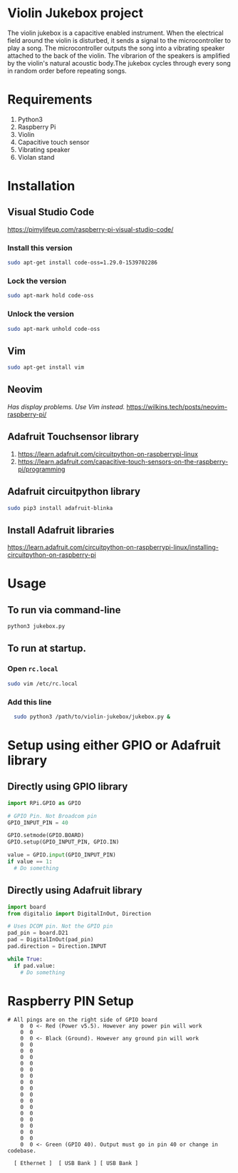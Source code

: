 # Violin Jukebox project
The violin jukebox is a capacitive enabled instrument. When the electrical field around the violin is disturbed, it sends a signal to the microcontroller to play a song. The microcontroller outputs the song into a vibrating speaker attached to the back of the violin. The vibrarion of the speakers is amplified by the violin's natural acoustic body.The jukebox cycles through every song in random order before repeating songs.


# Requirements
1. Python3
1. Raspberry Pi
1. Violin
1. Capacitive touch sensor
1. Vibrating speaker
1. Violan stand

# Installation
## Visual Studio Code
https://pimylifeup.com/raspberry-pi-visual-studio-code/

### Install this version
```sh
sudo apt-get install code-oss=1.29.0-1539702286
```

### Lock the version
```sh
sudo apt-mark hold code-oss
```

### Unlock the version
```sh
sudo apt-mark unhold code-oss
```

## Vim
```sh
sudo apt-get install vim
```

## Neovim
_Has display problems. Use Vim instead._
https://wilkins.tech/posts/neovim-raspberry-pi/

## Adafruit Touchsensor library
1. https://learn.adafruit.com/circuitpython-on-raspberrypi-linux
1. https://learn.adafruit.com/capacitive-touch-sensors-on-the-raspberry-pi/programming

## Adafruit circuitpython library
```sh
sudo pip3 install adafruit-blinka
```

## Install Adafruit libraries
https://learn.adafruit.com/circuitpython-on-raspberrypi-linux/installing-circuitpython-on-raspberry-pi


# Usage
## To run via command-line
```sh
python3 jukebox.py
```

## To run at startup.

### Open `rc.local`
```sh
sudo vim /etc/rc.local
```

### Add this line
```sh
  sudo python3 /path/to/violin-jukebox/jukebox.py &
```

# Setup using either GPIO or Adafruit library

## Directly using GPIO library
```py
import RPi.GPIO as GPIO

# GPIO Pin. Not Broadcom pin
GPIO_INPUT_PIN = 40

GPIO.setmode(GPIO.BOARD)
GPIO.setup(GPIO_INPUT_PIN, GPIO.IN)

value = GPIO.input(GPIO_INPUT_PIN)
if value == 1:
  # Do something
```

## Directly using Adafruit library
```py
import board
from digitalio import DigitalInOut, Direction

# Uses DCOM pin. Not the GPIO pin
pad_pin = board.D21
pad = DigitalInOut(pad_pin)
pad.direction = Direction.INPUT

while True:
  if pad.value:
    # Do something
```

# Raspberry PIN Setup
```
# All pings are on the right side of GPIO board
    0  0 <- Red (Power v5.5). However any power pin will work
    0  0
    0  0 <- Black (Ground). However any ground pin will work
    0  0
    0  0
    0  0
    0  0
    0  0
    0  0
    0  0
    0  0
    0  0
    0  0
    0  0
    0  0
    0  0
    0  0
    0  0
    0  0
    0  0 <- Green (GPIO 40). Output must go in pin 40 or change in codebase.

  [ Ethernet ]  [ USB Bank ] [ USB Bank ]
```

